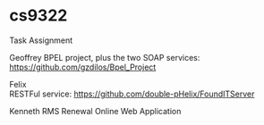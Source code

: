# cs9322

Task Assignment

Geoffrey
    BPEL project, plus the two SOAP services: https://github.com/gzdilos/Bpel_Project

Felix    
    RESTFul service: https://github.com/double-pHelix/FoundITServer

Kenneth
    RMS Renewal Online Web Application

